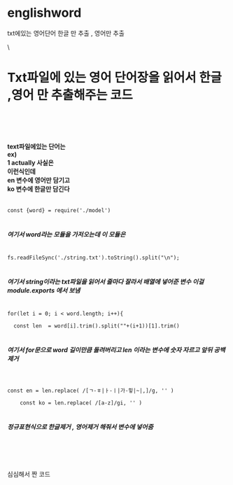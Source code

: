 # englishword
txt에있는 영어단어 한글 만 추출 , 영어만 추출

\
<h1>Txt파일에 있는 영어 단어장을 읽어서 한글 ,영어 만 추출해주는 코드</h1>
<br>
<br>
<br>
<h4>
text파일에있는 단어는 <br>
ex)<br>
1 actually 사실은
<br>
이런식인데 
<br>
en 변수에 영어만 담기고
<br>
ko 변수에 한글만 담긴다
<br>
</h4>

<code>
const {word} = require('./model')
</code>
<br><h5>
여기서 word라는 모듈을 가저오는데 이 모듈은<br>
</h5>

<code>
fs.readFileSync('./string.txt').toString().split("\n");
</code>
<br>
<h5>
여기서 string이라는 txt파일을 읽어서 줄마다 잘라서 배열에 넣어준 변수
이걸 module.exports 에서 보냄
</h5>


<code>
for(let i = 0; i < word.length; i++){<br>
  const len  = word[i].trim().split(""+(i+1))[1].trim()
</code>
<br>
<h5>
여기서 for문으로 word 길이만큼 돌려버리고
  len 이라는 변수에 숫자 자르고 앞뒤 공백 제거
</h5>
<br>

<code>
const en = len.replace( /[ㄱ-ㅎ|ㅏ-ㅣ|가-힣|~|,]/g, '' )<br>
    const ko = len.replace( /[a-z]/gi, '' )
</code>
<br>
<h5>
정규표현식으로 한글제거 , 영어제거 해줘서 변수에 넣어줌
</h5>

<br><br><br>

심심해서 짠 코드






